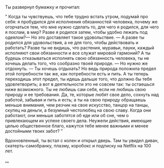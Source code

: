 Ты развернул бумажку и прочитал:

"
Когда ты чувствуешь, что тебе трудно встать утром, подумай про себя: я пробудился для исполнения обязанностей человека, почему же огорчаться тем, что мне нужно сделать то, для чего я родился, для чего я послам, в мир? Разве я родился затем, чтобы удобно лежать под одеялом?— Но это доставляет такое удовольствие. — А разве ты родился для удовольствия, а не для того, чтобы действовать и работать? Разве ты не видишь, что растения, муравьи, пауки, каждый исполняют свои обязанности и все служат мировой гармоний? А ты будешь отказываться исполнять свою обязанность человека, ты не хочешь делать того, что сообразно твоей природе. — Но нужно же отдохнуть. — Ты хочешь отдыхать? Но ведь природа положила предел этой потребности так же, как потребности есть и пить. А ты теперь переходишь этот предел, ты идешь дальше того, что должно бы тебя удовлетворить; а вот в деятельности это не совсем так: ты остаешься ниже возможного. Ты не любишь сам себя, если не любишь свою природу и ее требования. Да, те, которые любят свое дело, сохнуть над работой, забывая и пить и есть; а ты на свою природу обращаешь меньше внимания, чем резчик на свое искусство, танцор на танцы, скупец на деньги, а безумный честолюбец на свою славу. Когда они работают, они меньше заботятся об еде или об сне, чем о привлекающем их успехе своего дела. Неужели действия, имеющие целью общественное благо, кажутся тебе менее важными и менее достойными твоих забот? 
"

Вдохновленный, ты встал с колен и открыл дверь.
Там ты увидел диван, скатерть-самобранку, плазму, коробокс и подписку на Netflix на 100 лет.


[...](../../zefir.md)
